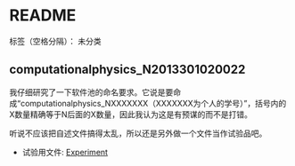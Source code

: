 ﻿# README

标签（空格分隔）： 未分类

**computationalphysics_N2013301020022**
---

我仔细研究了一下软件池的命名要求。它说是要命成“computationalphysics_NXXXXXXX（XXXXXXX为个人的学号）”，括号内的X数量精确等于N后面的X数量，因此我认为这是有预谋的而不是打错。

听说不应该把自述文件搞得太乱，所以还是另外做一个文件当作试验品吧。

* 试验用文件: [Experiment](https://github.com/LynnChen-whu/computationalphysics_N2013301020022/blob/master/Experiment.md)




